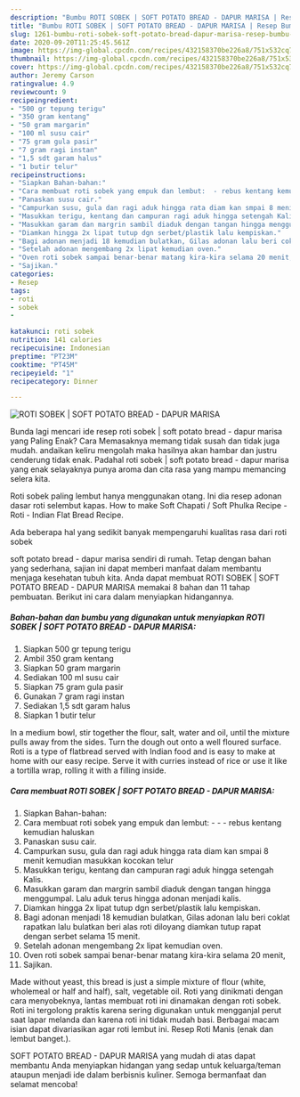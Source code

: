 ```yaml
---
description: "Bumbu ROTI SOBEK | SOFT POTATO BREAD - DAPUR MARISA | Resep Bumbu ROTI SOBEK | SOFT POTATO BREAD - DAPUR MARISA Yang Enak dan Simpel"
title: "Bumbu ROTI SOBEK | SOFT POTATO BREAD - DAPUR MARISA | Resep Bumbu ROTI SOBEK | SOFT POTATO BREAD - DAPUR MARISA Yang Enak dan Simpel"
slug: 1261-bumbu-roti-sobek-soft-potato-bread-dapur-marisa-resep-bumbu-roti-sobek-soft-potato-bread-dapur-marisa-yang-enak-dan-simpel
date: 2020-09-20T11:25:45.561Z
image: https://img-global.cpcdn.com/recipes/432158370be226a8/751x532cq70/roti-sobek-soft-potato-bread-dapur-marisa-foto-resep-utama.jpg
thumbnail: https://img-global.cpcdn.com/recipes/432158370be226a8/751x532cq70/roti-sobek-soft-potato-bread-dapur-marisa-foto-resep-utama.jpg
cover: https://img-global.cpcdn.com/recipes/432158370be226a8/751x532cq70/roti-sobek-soft-potato-bread-dapur-marisa-foto-resep-utama.jpg
author: Jeremy Carson
ratingvalue: 4.9
reviewcount: 9
recipeingredient:
- "500 gr tepung terigu"
- "350 gram kentang"
- "50 gram margarin"
- "100 ml susu cair"
- "75 gram gula pasir"
- "7 gram ragi instan"
- "1,5 sdt garam halus"
- "1 butir telur"
recipeinstructions:
- "Siapkan Bahan-bahan:"
- "Cara membuat roti sobek yang empuk dan lembut:  - rebus kentang kemudian haluskan"
- "Panaskan susu cair."
- "Campurkan susu, gula dan ragi aduk hingga rata diam kan smpai 8 menit kemudian masukkan kocokan telur"
- "Masukkan terigu, kentang dan campuran ragi aduk hingga setengah Kalis."
- "Masukkan garam dan margrin sambil diaduk dengan tangan hingga menggumpal. Lalu aduk terus hingga adonan menjadi kalis."
- "Diamkan hingga 2x lipat tutup dgn serbet/plastik lalu kempiskan."
- "Bagi adonan menjadi 18 kemudian bulatkan, Gilas adonan lalu beri coklat rapatkan lalu bulatkan beri alas roti diloyang diamkan tutup rapat dengan serbet selama 15 menit."
- "Setelah adonan mengembang 2x lipat kemudian oven."
- "Oven roti sobek sampai benar-benar matang kira-kira selama 20 menit,"
- "Sajikan."
categories:
- Resep
tags:
- roti
- sobek
- 

katakunci: roti sobek  
nutrition: 141 calories
recipecuisine: Indonesian
preptime: "PT23M"
cooktime: "PT45M"
recipeyield: "1"
recipecategory: Dinner

---
```



![ROTI SOBEK | SOFT POTATO BREAD - DAPUR MARISA](https://img-global.cpcdn.com/recipes/432158370be226a8/751x532cq70/roti-sobek-soft-potato-bread-dapur-marisa-foto-resep-utama.jpg)

Bunda lagi mencari ide resep roti sobek | soft potato bread - dapur marisa yang Paling Enak? Cara Memasaknya memang tidak susah dan tidak juga mudah. andaikan keliru mengolah maka hasilnya akan hambar dan justru cenderung tidak enak. Padahal roti sobek | soft potato bread - dapur marisa yang enak selayaknya punya aroma dan cita rasa yang mampu memancing selera kita.

Roti sobek paling lembut hanya menggunakan otang. Ini dia resep adonan dasar roti selembut kapas. How to make Soft Chapati / Soft Phulka Recipe - Roti - Indian Flat Bread Recipe.

Ada beberapa hal yang sedikit banyak mempengaruhi kualitas rasa dari roti sobek 

 soft potato bread - dapur marisa sendiri di rumah. Tetap dengan bahan yang sederhana, sajian ini dapat memberi manfaat dalam membantu menjaga kesehatan tubuh kita. Anda dapat membuat ROTI SOBEK | SOFT POTATO BREAD - DAPUR MARISA memakai 8 bahan dan 11 tahap pembuatan. Berikut ini cara dalam menyiapkan hidangannya.

<!--inarticleads1-->

##### Bahan-bahan dan bumbu yang digunakan untuk menyiapkan ROTI SOBEK | SOFT POTATO BREAD - DAPUR MARISA:

1. Siapkan 500 gr tepung terigu
1. Ambil 350 gram kentang
1. Siapkan 50 gram margarin
1. Sediakan 100 ml susu cair
1. Siapkan 75 gram gula pasir
1. Gunakan 7 gram ragi instan
1. Sediakan 1,5 sdt garam halus
1. Siapkan 1 butir telur


In a medium bowl, stir together the flour, salt, water and oil, until the mixture pulls away from the sides. Turn the dough out onto a well floured surface. Roti is a type of flatbread served with Indian food and is easy to make at home with our easy recipe. Serve it with curries instead of rice or use it like a tortilla wrap, rolling it with a filling inside. 

<!--inarticleads2-->

##### Cara membuat ROTI SOBEK | SOFT POTATO BREAD - DAPUR MARISA:

1. Siapkan Bahan-bahan:
1. Cara membuat roti sobek yang empuk dan lembut: -  - - rebus kentang kemudian haluskan
1. Panaskan susu cair.
1. Campurkan susu, gula dan ragi aduk hingga rata diam kan smpai 8 menit kemudian masukkan kocokan telur
1. Masukkan terigu, kentang dan campuran ragi aduk hingga setengah Kalis.
1. Masukkan garam dan margrin sambil diaduk dengan tangan hingga menggumpal. Lalu aduk terus hingga adonan menjadi kalis.
1. Diamkan hingga 2x lipat tutup dgn serbet/plastik lalu kempiskan.
1. Bagi adonan menjadi 18 kemudian bulatkan, Gilas adonan lalu beri coklat rapatkan lalu bulatkan beri alas roti diloyang diamkan tutup rapat dengan serbet selama 15 menit.
1. Setelah adonan mengembang 2x lipat kemudian oven.
1. Oven roti sobek sampai benar-benar matang kira-kira selama 20 menit,
1. Sajikan.


Made without yeast, this bread is just a simple mixture of flour (white, wholemeal or half and half), salt, vegetable oil. Roti yang dinikmati dengan cara menyobeknya, lantas membuat roti ini dinamakan dengan roti sobek. Roti ini tergolong praktis karena sering digunakan untuk mengganjal perut saat lapar melanda dan karena roti ini tidak mudah basi. Berbagai macam isian dapat divariasikan agar roti lembut ini. Resep Roti Manis (enak dan lembut banget.). 

 SOFT POTATO BREAD - DAPUR MARISA yang mudah di atas dapat membantu Anda menyiapkan hidangan yang sedap untuk keluarga/teman ataupun menjadi ide dalam berbisnis kuliner. Semoga bermanfaat dan selamat mencoba!
